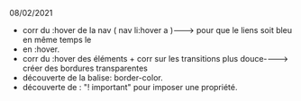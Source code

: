 08/02/2021
- corr du :hover de la nav ( nav li:hover a )---> pour que le liens <a> soit bleu en même temps
                                                  le <li> en :hover. 
- corr du :hover des éléments + corr sur les transitions plus douce----> créer des bordures transparentes 
- découverte de la balise: border-color.
- découverte de : "! important" pour imposer une propriété.